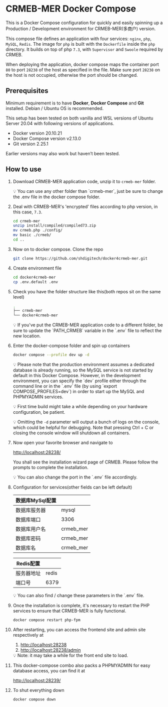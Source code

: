 # CRMEB-MER Docker Compose

This is a Docker Compose configuration for quickly and easily spinning up a Production / Development environment for CRMEB-MER(多商户) version. 

This compose file defines an application with four services: `nginx`, `php`, `MySQL`, `Redis`. The image for `php` is built with the `Dockerfile` inside the `php` directory. It builds on top of php `7.3`,  with `Supervisor` and `Swoole` required by CRMEB.

When deploying the application, docker compose maps the container port `80` to port `28238` of the host as specified in the file. Make sure port `28238` on the host is not occupied, otherwise the port should be changed.

## Prerequisites

Minimum requirement is to have **Docker**, **Docker Compose** and **Git** installed. Debian / Ubuntu OS is recommended.

This setup has been tested on both vanilla and WSL versions of Ubuntu Server 20.04 with following versions of applications.

- Docker version 20.10.21
- Docker Compose version v2.13.0
- Git version 2.25.1

Earlier versions may also work but haven’t been tested.

## How to use

1. Download CRMEB-MER application code, unzip it to `crmeb-mer` folder.
   <aside>
    💡 You can use any other folder than `crmeb-mer`, just be sure to change the .env file in the docker compose folder.
   </aside>


2. Deal with CRMEB-MER's 'encrypted' files according to php version, in this case, `7.3`.
   ```bash
   cd crmeb-mer
   unzip install/compiled/compiled73.zip
   mv crmeb.php ./config/
   mv basic ./crmeb/
   cd ..
   ```

3. Now on to docker compose. Clone the repo
    
    ```bash
    git clone https://github.com/shdigitech/docker4crmeb-mer.git
    ```

4. Create environment file
    ```bash
    cd docker4crmeb-mer
    cp .env.default .env
    ```

5. Check you have the folder structure like this(both repos sit on the same level)
    
    ```bash
    .
    ├── crmeb-mer
    └── docker4crmeb-mer
    ```
    <aside>
    💡 If you've put the CRMEB-MER application code to a different folder, be sure to update the `PATH_CRMEB` variable in the `.env` file to reflect the new location.
    </aside>

6. Enter the docker-compose folder and spin up containers
    ```bash
    docker compose --profile dev up -d
    ```
    
    <aside>
    💡 Please note that the production environment assumes a dedicated database is already running, so the MySQL service is not started by default in this Docker Compose. However, in the development environment, you can specify the `dev` profile either through the command line or in the `.env` file (by using `export COMPOSE_PROFILES=dev`) in order to start up the MySQL and PHPMYADMIN services. 

    💡 First time build might take a while depending on your hardware configuration, be patient.    

    💡 Omitting the `-d` parameter will output a bunch of logs on the console, which could be helpful for debugging. Note that pressing Ctrl + C or closing the console window will shutdown all containers.
    </aside>
    
7. Now open your favorite browser and navigate to
    
    [http://localhost:28238/](http://localhost:28238/)
    
    You shall see the installation wizard page of CRMEB. Please follow the prompts to complete the installation.
    <aside>
    💡 You can also change the port in the `.env` file accordingly.
    </aside>
    
8. Configuration for services(other fields can be left default)
    
    
    | 数据库MySql配置 |           |
    | --------------- | --------- |
    | 数据库服务器    | mysql     |
    | 数据库端口      | 3306      |
    | 数据库用户名    | crmeb_mer |
    | 数据库密码      | crmeb_mer |
    | 数据库名        | crmeb_mer |
    
    | Redis配置  |       |
    | ---------- | ----- |
    | 服务器地址 | redis |
    | 端口号     | 6379  |
    
    <aside>
    💡 You can also find / change these parameters in the `.env` file.
    </aside>

9.  Once the installation is complete, it's necessary to restart the PHP services to ensure that CRMEB-MER is fully functional.
    ```bash
    docker compose restart php-fpm
    ```

10. After restarting, you can access the frontend site and admin site respectively at
    1. [http://localhost:28238](http://localhost:28238)
    2. [http://localhost:28238/admin](http://localhost:28238/admin)
    
    <aside>
    💡 Note: it may take a while for the front end site to load.
    </aside>
    
11. This docker-compose combo also packs a PHPMYADMIN for easy database access, you can find it at
    
    [http://localhost:28239/](http://localhost:28239/)
    
12. To shut everything down
    
    ```bash
    docker compose down
    ``` 
